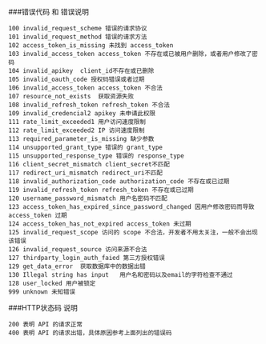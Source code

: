 ###错误代码 和 错误说明

    100	invalid_request_scheme 错误的请求协议
    101	invalid_request_method 错误的请求方法
    102	access_token_is_missing 未找到 access_token
    103	invalid_access_token access_token 不存在或已被用户删除，或者用户修改了密码
    104	invalid_apikey  client_id不存在或已删除
    105	invalid_oauth_code 授权码错误或者过期
    106	invalid_access_token access_token 不合法
    107 resource_not_exists  获取资源失败
    108	invalid_refresh_token refresh_token 不合法
    109	invalid_credencial2 apikey 未申请此权限
    111	rate_limit_exceeded1 用户访问速度限制
    112	rate_limit_exceeded2 IP 访问速度限制
    113	required_parameter_is_missing 缺少参数
    114	unsupported_grant_type 错误的 grant_type
    115	unsupported_response_type 错误的 response_type
    116	client_secret_mismatch client_secret不匹配
    117	redirect_uri_mismatch redirect_uri不匹配
    118	invalid_authorization_code authorization_code 不存在或已过期
    119	invalid_refresh_token refresh_token 不存在或已过期
    120	username_password_mismatch 用户名密码不匹配
    123	access_token_has_expired_since_password_changed 因用户修改密码而导致 access_token 过期
    124	access_token_has_not_expired access_token 未过期
    125	invalid_request_scope 访问的 scope 不合法，开发者不用太关注，一般不会出现该错误
    126	invalid_request_source 访问来源不合法
    127	thirdparty_login_auth_faied 第三方授权错误
    129 get_data_error  获取数据库中的数据出错
    130 Illegal string has input   用户名和密码以及email的字符检查不通过
    128	user_locked 用户被锁定
    999	unknown 未知错误

###HTTP状态码	说明

    200	表明 API 的请求正常
    400	表明 API 的请求出错，具体原因参考上面列出的错误码
